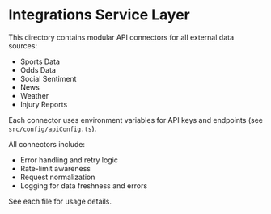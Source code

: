 # Integrations Service Layer

This directory contains modular API connectors for all external data sources:
- Sports Data
- Odds Data
- Social Sentiment
- News
- Weather
- Injury Reports

Each connector uses environment variables for API keys and endpoints (see `src/config/apiConfig.ts`).

All connectors include:
- Error handling and retry logic
- Rate-limit awareness
- Request normalization
- Logging for data freshness and errors

See each file for usage details.
